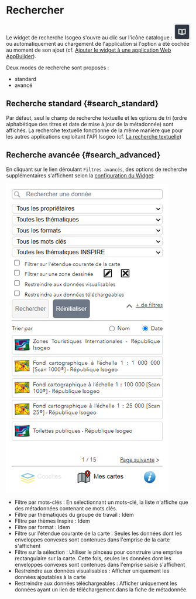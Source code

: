 # Rechercher

Le widget de recherche Isogeo s'ouvre au clic sur l'icône catalogue : ![](../../assets/widget_WABDE_icon_color.png) ou automatiquement au chargement de l'application si l'option a été cochée au moment de son ajout (cf. [Ajouter le widget à une application Web AppBuilder](/installation-portal/addwidgetapplication.md)). 

Deux modes de recherche sont proposés :

* standard
* avancé

## Recherche standard {#search_standard}

Par défaut, seul le champ de recherche textuelle et les options de tri (ordre alphabétique des titres et date de mise à jour de la métadonnée) sont affichés.
La recherche textuelle fonctionne de la même manière que pour les autres applications exploitant l'API Isogeo (cf. [La recherche textuelle](https://help.isogeo.com/admin/fr/features/inventory/search.html#la-recherche-textuelle))

## Recherche avancée {#search_advanced}

En cliquant sur le lien déroulant `Filtres avancés`, des options de recherche supplémentaires s'affichent selon la [configuration du Widget](/installation-portal/addwidgetportal.md):

![](../../assets/widget_WABDE_search_advanced_empty.png "Mode de recherche avancée")

* Filtre par mots-clés : En sélectionnant un mots-clé, la liste n'affiche que des métadonnées contenant ce mots clés.
* Filtre par thématiques du groupe de travail : Idem
* FIltre par thèmes Inspire : Idem
* Filtre par format : Idem
* Filtre sur l'étendue courante de la carte : Seules les données dont les enveloppes convexes sont contenues dans l'emprise de la carte s'affichent
* Filtre sur la sélection : Utiliser le pinceau pour construire une emprise rectangulaire sur la carte. Cette fois, seules les données dont les enveloppes convexes sont contenues dans l'emprise saisie s'affichent
* Restreindre aux données visualisables : Afficher uniquement les données ajoutables à la carte
* Restreindre aux données téléchargeables : Afficher uniquement les données ayant un lien de téléchargement dans la fiche de métadonnée.